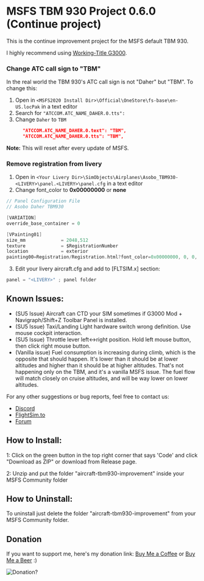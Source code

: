 # MSFS TBM 930 Project 0.6.0 (Continue project)

This is the continue improvement project for the MSFS default TBM 930.

I highly recommend using [Working-Title G3000](https://github.com/Working-Title-MSFS-Mods/fspackages).

### Change ATC call sign to "TBM"
In the real world the TBM 930's ATC call sign is not "Daher" but "TBM". To change this:
1. Open in `<MSFS2020 Install Dir>\Official\OneStore\fs-base\en-US.locPak` in a text editor
2. Search for `"ATCCOM.ATC_NAME_DAHER.0.tts":`
3. Change `Daher` to `TBM`

```json
      "ATCCOM.ATC_NAME_DAHER.0.text": "TBM",
      "ATCCOM.ATC_NAME_DAHER.0.tts": "TBM",
```
**Note:** This will reset after every update of MSFS.
### Remove registration from livery
1. Open in `<Your Livery Dir>\SimObjects\Airplanes\Asobo_TBM930-<LIVERY>\panel.<LIVERY>\panel.cfg` in a text editor
2. Change font_color to **0x00000000** or **none**

```c
// Panel Configuration File
// Asobo Daher TBM930

[VARIATION]
override_base_container = 0

[VPainting01]
size_mm				= 2048,512
texture				= $RegistrationNumber
location 			= exterior
painting00=Registration/Registration.html?font_color=0x00000000, 0, 0, 2048, 512
```
3. Edit your livery aircraft.cfg and add to [FLTSIM.x] section:
```c
panel = "<LIVERY>" ; panel folder
```
## Known Issues:

- (SU5 Issue) Aircraft can CTD your SIM sometimes if G3000 Mod + Navigraph/Shift+Z Toolbar Panel is installed.
- (SU5 Issue) Taxi/Landing Light hardware switch wrong definition. Use mouse cockpit interaction.
- (SU5 Issue) Throttle lever left<->right position. Hold left mouse button, then click right mouse button.
- (Vanilla issue) Fuel consumption is increasing during climb, which is the opposite that should happen. It's lower than it should be at lower altitudes and higher than it should be at higher altitudes. That's not happening only on the TBM, and it's a vanilla MSFS issue. The fuel flow will match closely on cruise altitudes, and will be way lower on lower altitudes.

For any other suggestions or bug reports, feel free to contact us:
- [Discord](https://discord.gg/jzcaAv3dP6)
- [FlightSim.to](https://flightsim.to/profile/Mugz)
- [Forum](https://forums.flightsimulator.com/u/mixmugz)
## How to Install:

1: Click on the green button in the top right corner that says 'Code' and click "Download as ZIP" or download from Release page.

2: Unzip and put the folder "aircraft-tbm930-improvement" inside your MSFS Community folder

## How to Uninstall:

To uninstall just delete the folder "aircraft-tbm930-improvement" from your MSFS Community folder.

## Donation

If you want to support me, here's my donation link:
[Buy Me a Coffee](https://www.buymeacoffee.com/mugz) or [Buy Me a Beer](https://paypal.me/mixmugz) :)

![Donation?](https://i.imgur.com/vQyI7N5.png)

